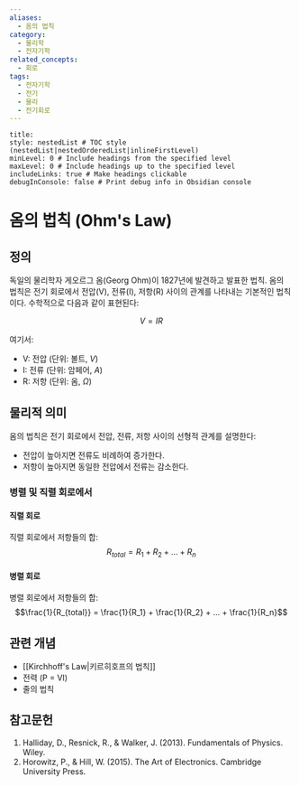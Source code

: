 ```yaml
---
aliases:
  - 옴의 법칙
category:
  - 물리학
  - 전자기학
related_concepts:
  - 회로
tags:
  - 전자기학
  - 전기
  - 물리
  - 전기회로
---
```


```table-of-contents
title: 
style: nestedList # TOC style (nestedList|nestedOrderedList|inlineFirstLevel)
minLevel: 0 # Include headings from the specified level
maxLevel: 0 # Include headings up to the specified level
includeLinks: true # Make headings clickable
debugInConsole: false # Print debug info in Obsidian console
```
# 옴의 법칙 (Ohm's Law)

## 정의
독일의 물리학자 게오르그 옴(Georg Ohm)이 1827년에 발견하고 발표한 법칙. 
옴의 법칙은 전기 회로에서 전압(V), 전류(I), 저항(R) 사이의 관계를 나타내는 기본적인 법칙이다. 수학적으로 다음과 같이 표현된다:

$$V = IR$$

여기서:
- V: 전압 (단위: 볼트, $V$)
- I: 전류 (단위: 암페어, $A$) 
- R: 저항 (단위: 옴, $\Omega$)

## 물리적 의미
옴의 법칙은 전기 회로에서 전압, 전류, 저항 사이의 선형적 관계를 설명한다:

- 전압이 높아지면 전류도 비례하여 증가한다.
- 저항이 높아지면 동일한 전압에서 전류는 감소한다.

### 병렬 및 직렬 회로에서
#### 직렬 회로 
직렬 회로에서 저항들의 합: $$R_{total} = R_1 + R_2 + ... + R_n$$
#### 병렬 회로 
병렬 회로에서 저항들의 합: $$\frac{1}{R_{total}} = \frac{1}{R_1} + \frac{1}{R_2} + ... + \frac{1}{R_n}$$


## 관련 개념
- [[Kirchhoff's Law|키르히호프의 법칙]]
- 전력 (P = VI)
- 줄의 법칙

## 참고문헌
1. Halliday, D., Resnick, R., & Walker, J. (2013). Fundamentals of Physics. Wiley.
2. Horowitz, P., & Hill, W. (2015). The Art of Electronics. Cambridge University Press.